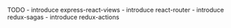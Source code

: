 TODO
    - introduce express-react-views
    - introduce react-router
    - introduce redux-sagas
    - introduce redux-actions
